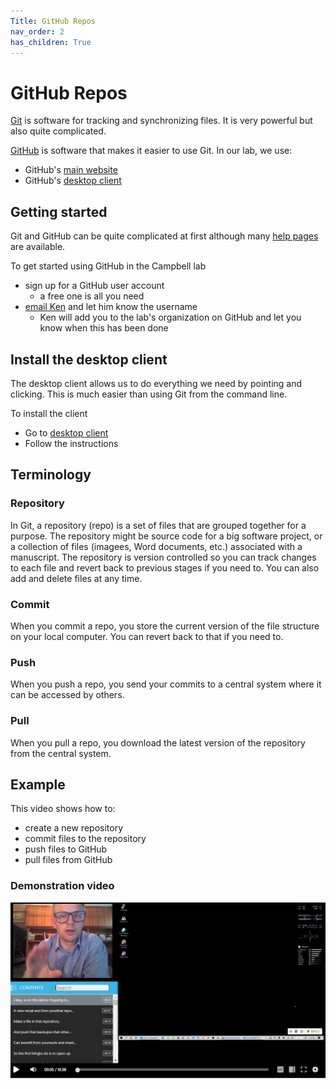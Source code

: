 ```yaml
---
Title: GitHub Repos
nav_order: 2
has_children: True
---
```


# GitHub Repos

[Git](https://en.wikipedia.org/wiki/Git) is software for tracking and synchronizing files. It is very powerful but also quite complicated.

[GitHub](https://en.wikipedia.org/wiki/GitHub) is software that makes it easier to use Git. In our lab, we use:
+ GitHub's [main website](https://www.github.com)
+ GitHub's [desktop client](https://desktop.github.com/)

## Getting started

Git and GitHub can be quite complicated at first although many [help pages](https://help.github.com/en/github/getting-started-with-github) are available. 

To get started using GitHub in the Campbell lab
+ sign up for a GitHub user account
  + a free one is all you need
+ [email Ken](mailto:k.s.campbell@uky.edu) and let him know the username
  + Ken will add you to the lab's organization on GitHub and let you know when this has been done

## Install the desktop client

The desktop client allows us to do everything we need by pointing and clicking. This is much easier than using Git from the command line.

To install the client
+ Go to [desktop client](https://desktop.github.com/)
+ Follow the instructions

## Terminology

### Repository

In Git, a repository (repo) is a set of files that are grouped together for a purpose. The repository might be source code for a big software project, or a collection of files (imagees, Word documents, etc.) associated with a manuscript. The repository is version controlled so you can track changes to each file and revert back to previous stages if you need to. You can also add and delete files at any time.

### Commit

When you commit a repo, you store the current version of the file structure on your local computer. You can revert back to that if you need to.

### Push

When you push a repo, you send your commits to a central system where it can be accessed by others.

### Pull

When you pull a repo, you download the latest version of the repository from the central system.


## Example

This video shows how to:
+ create a new repository
+ commit files to the repository
+ push files to GitHub
+ pull files from GitHub

### Demonstration video

[![demo_video_image](repo_video_screenshot_2.png)](https://uky.yuja.com/V/Video?v=2311797&node=8334984&a=741343416&autoplay=1)
